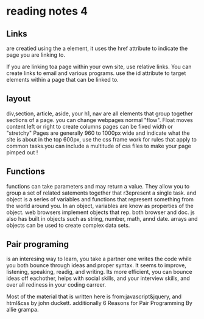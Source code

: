 # reading notes 4

## Links 
are creatied using the a element, it uses the href attribute to indicate the page you are linking to.

If you are linking toa page within your own site, use relative links. You can create links to email and various programs. use the id attribute to target elements within a page that can be linked to.

## layout
div,section, article, aside, your h1, nav are all elements that group together sections of a page.
you can change webpages normal "flow". Float moves content left or right to create columns
pages can be fixed width or "stretchy" Pages are generally 960 to 1000px wide and indicate what the site is about in the top 600px, use the css frame work for rules that apply to common tasks.you can include a multitude of css files to make your page pimped out !

## Functions
functions can take parameters and may return a value. They allow you to group a set of related satements together that r3epresent a single task.
and object is a series of variables and functions that represent something from the world around you. In an object, variables are know as properties of the object. web browsers implement objects that rep. both browser and doc. js also has built in objects such as string, number, math, annd date. arrays and objects can be used to create complex data sets.


## Pair programing
is an interesing way to learn, you take a partner one writes the code while you both bounce through ideas and proper syntax. It seems to improve, listening, speaking, readig, and writing. Its more efficient, you can bounce ideas off eachother, helps with social skills, and your interview skills, and over all rediness in your coding carreer.

Most of the material that is written here is from:javascript&jquery, and html&css by john duckett. additionally 
6 Reasons for Pair Programming By allie grampa.